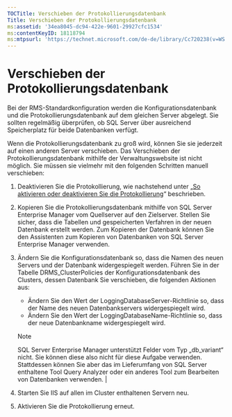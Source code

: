 ```yaml
---
TOCTitle: Verschieben der Protokollierungsdatenbank
Title: Verschieben der Protokollierungsdatenbank
ms:assetid: '34ea8045-dc94-422e-9601-29927cfc1534'
ms:contentKeyID: 18118794
ms:mtpsurl: 'https://technet.microsoft.com/de-de/library/Cc720238(v=WS.10)'
---
```


Verschieben der Protokollierungsdatenbank
=========================================

Bei der RMS-Standardkonfiguration werden die Konfigurationsdatenbank und die Protokollierungsdatenbank auf dem gleichen Server abgelegt. Sie sollten regelmäßig überprüfen, ob SQL Server über ausreichend Speicherplatz für beide Datenbanken verfügt.

Wenn die Protokollierungsdatenbank zu groß wird, können Sie sie jederzeit auf einen anderen Server verschieben. Das Verschieben der Protokollierungsdatenbank mithilfe der Verwaltungswebsite ist nicht möglich. Sie müssen sie vielmehr mit den folgenden Schritten manuell verschieben:

1.  Deaktivieren Sie die Protokollierung, wie nachstehend unter „[So aktivieren oder deaktivieren Sie die Protokollierung](https://technet.microsoft.com/8e672f95-566f-4070-9a2a-2f70f087148f)“ beschrieben.
2.  Kopieren Sie die Protokollierungsdatenbank mithilfe von SQL Server Enterprise Manager vom Quellserver auf den Zielserver. Stellen Sie sicher, dass die Tabellen und gespeicherten Verfahren in der neuen Datenbank erstellt werden. Zum Kopieren der Datenbank können Sie den Assistenten zum Kopieren von Datenbanken von SQL Server Enterprise Manager verwenden.
3.  Ändern Sie die Konfigurationsdatenbank so, dass die Namen des neuen Servers und der Datenbank widergespiegelt werden. Führen Sie in der Tabelle DRMS\_ClusterPolicies der Konfigurationsdatenbank des Clusters, dessen Datenbank Sie verschieben, die folgenden Aktionen aus:
    -   Ändern Sie den Wert der LoggingDatabaseServer-Richtlinie so, dass der Name des neuen Datenbankservers widergespiegelt wird.
    -   Ändern Sie den Wert der LoggingDatabaseName-Richtlinie so, dass der neue Datenbankname widergespiegelt wird.

     > [!NOTE]  
     > SQL Server Enterprise Manager unterstützt Felder vom Typ „db\_variant“ nicht. Sie können diese also nicht für diese Aufgabe verwenden. Stattdessen können Sie aber das im Lieferumfang von SQL Server enthaltene Tool Query Analyzer oder ein anderes Tool zum Bearbeiten von Datenbanken verwenden. |

4.  Starten Sie IIS auf allen im Cluster enthaltenen Servern neu.
5.  Aktivieren Sie die Protokollierung erneut.